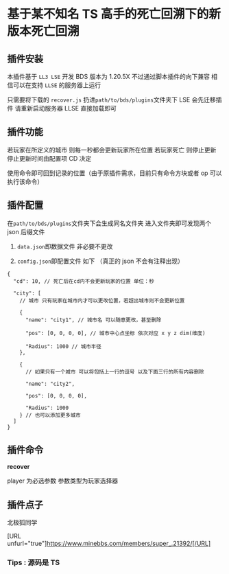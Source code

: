 # 基于某不知名 TS 高手的死亡回溯下的新版本死亡回溯

## 插件安装

本插件基于 `LL3 LSE` 开发 BDS 版本为 1.20.5X 不过通过脚本插件的向下兼容 相信可以在支持 `LLSE` 的服务器上运行

只需要将下载的 `recover.js` 扔进`path/to/bds/plugins`文件夹下 LSE 会先迁移插件 请重新启动服务器 LLSE 直接加载即可

## 插件功能

若玩家在所定义的城市 则每一秒都会更新玩家所在位置 若玩家死亡 则停止更新 停止更新时间由配置项 CD 决定

使用命令即可回到记录的位置（由于原插件需求，目前只有命令方块或者 op 可以执行该命令）

## 插件配置

在`path/to/bds/plugins`文件夹下会生成同名文件夹 进入文件夹即可发现两个 json 后缀文件

1. `data.json`即数据文件 非必要不更改

2. `config.json`即配置文件 如下 （真正的 json 不会有注释出现）

```json5
{
  "cd": 10, // 死亡后在cd内不会更新玩家的位置 单位：秒

  "city": [
    // 城市 只有玩家在城市内才可以更改位置，若超出城市则不会更新位置

    {
      "name": "city1", // 城市名 可以随意更改，甚至删除

      "pos": [0, 0, 0, 0], // 城市中心点坐标 依次对应 x y z dim(维度)

      "Radius": 1000 // 城市半径
    },

    {
      // 如果只有一个城市 可以将包括上一行的逗号 以及下面三行的所有内容删除

      "name": "city2",

      "pos": [0, 0, 0, 0],

      "Radius": 1000
    } // 也可以添加更多城市
  ]
}
```

## 插件命令

**recover <player>**

player 为必选参数 参数类型为玩家选择器

## 插件点子

北极狐同学

[URL unfurl="true"]https://www.minebbs.com/members/super_.21392/[/URL]

### Tips : 源码是 TS

